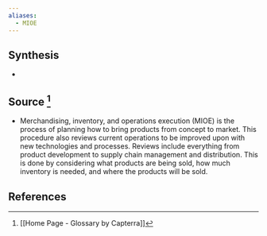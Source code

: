 ```yaml
---
aliases:
  - MIOE
---
```

## Synthesis
- 
## Source [^1]
- Merchandising, inventory, and operations execution (MIOE) is the process of planning how to bring products from concept to market. This procedure also reviews current operations to be improved upon with new technologies and processes. Reviews include everything from product development to supply chain management and distribution. This is done by considering what products are being sold, how much inventory is needed, and where the products will be sold.
## References

[^1]: [[Home Page - Glossary by Capterra]]